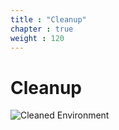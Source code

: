 ```yaml
---
title : "Cleanup"
chapter : true
weight : 120
---
```


# Cleanup
![Cleaned Environment](/static/images/cleanup.svg)